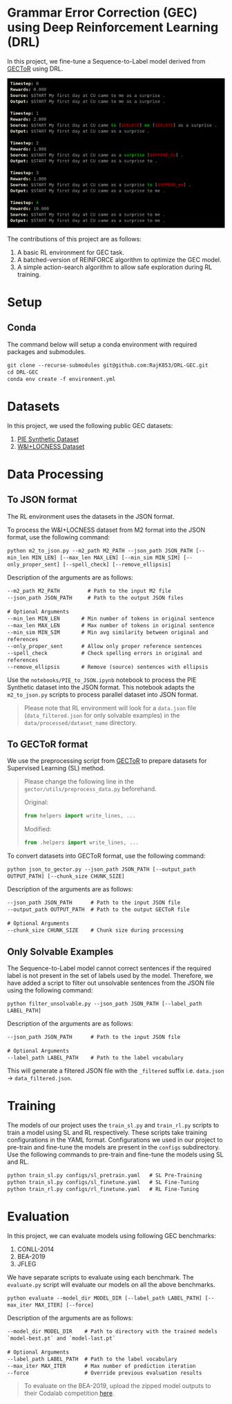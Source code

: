 # Grammar Error Correction (GEC) using Deep Reinforcement Learning (DRL) 
In this project, we fine-tune a Sequence-to-Label model derived from [GECToR](https://github.com/grammarly/gector) using DRL.

![Rendering of GEC environment](extras/episode_render.png)

The contributions of this project are as follows:
1. A basic RL environment for GEC task.
2. A batched-version of REINFORCE algorithm to optimize the GEC model.
3. A simple action-search algorithm to allow safe exploration during RL training.

# Setup

## Conda
The command below will setup a conda environment with required packages and submodules. 
```commandline
git clone --recurse-submodules git@github.com:RajK853/DRL-GEC.git
cd DRL-GEC
conda env create -f environment.yml
```

# Datasets
In this project, we used the following public GEC datasets:
1. [PIE Synthetic Dataset](https://github.com/awasthiabhijeet/PIE/tree/master/errorify)
2. [W\&I+LOCNESS Dataset](https://www.cl.cam.ac.uk/research/nl/bea2019st/#data)

# Data Processing

## To JSON format
The RL environment uses the datasets in the JSON format.

To process the W\&I+LOCNESS dataset from M2 format into the JSON format, use the following command:
```commandline
python m2_to_json.py --m2_path M2_PATH --json_path JSON_PATH [--min_len MIN_LEN] [--max_len MAX_LEN] [--min_sim MIN_SIM] [--only_proper_sent] [--spell_check] [--remove_ellipsis]
````
Description of the arguments are as follows:
```
--m2_path M2_PATH         # Path to the input M2 file
--json_path JSON_PATH     # Path to the output JSON files

# Optional Arguments
--min_len MIN_LEN       # Min number of tokens in original sentence
--max_len MAX_LEN       # Max number of tokens in original sentence
--min_sim MIN_SIM       # Min avg similarity between original and references
--only_proper_sent      # Allow only proper reference sentences
--spell_check           # Check spelling errors in original and references
--remove_ellipsis       # Remove (source) sentences with ellipsis
```

Use the `notebooks/PIE_to_JSON.ipynb` notebook to process the PIE Synthetic dataset into the JSON format.
This notebook adapts the `m2_to_json.py` scripts to process parallel dataset into JSON format.

> Please note that RL environment will look for a `data.json` file (`data_filtered.json` for only solvable examples) in the `data/processed/dataset_name` directory.

## To GECToR format

We use the preprocessing script from [GECToR](https://github.com/grammarly/gector) to prepare datasets
for Supervised Learning (SL) method.

> Please change the following line in the `gector/utils/preprocess_data.py` beforehand.  
> 
> Original: 
> ```python
> from helpers import write_lines, ...
> ```
> Modified: 
> ```python
> from .helpers import write_lines, ...
> ```

To convert datasets into GECToR format, use the following command:
```commandline
python json_to_gector.py --json_path JSON_PATH [--output_path OUTPUT_PATH] [--chunk_size CHUNK_SIZE]
```
Description of the arguments are as follows:
```
--json_path JSON_PATH      # Path to the input JSON file
--output_path OUTPUT_PATH  # Path to the output GECToR file

# Optional Arguments
--chunk_size CHUNK_SIZE    # Chunk size during processing
```

## Only Solvable Examples

The Sequence-to-Label model cannot correct sentences if the required label is not present in the set of labels used by the model.
Therefore, we have added a script to filter out unsolvable sentences from the JSON file using the following command:
```commandline
python filter_unsolvable.py --json_path JSON_PATH [--label_path LABEL_PATH]
```
Description of the arguments are as follows:
```
--json_path JSON_PATH      # Path to the input JSON file

# Optional Arguments
--label_path LABEL_PATH    # Path to the label vocabulary
```

This will generate a filtered JSON file with the `_filtered` suffix i.e. `data.json` -> `data_filtered.json`.

# Training
The models of our project uses the `train_sl.py` and `train_rl.py` scripts to train a model using SL and RL respectively.
These scripts take training configurations in the YAML format. Configurations we used in our project to pre-train and fine-tune the models
are present in the `configs` subdirectory. Use the following commands to pre-train and fine-tune the models using SL and RL.

```commandline
python train_sl.py configs/sl_pretrain.yaml   # SL Pre-Training
python train_sl.py configs/sl_finetune.yaml   # SL Fine-Tuning
python train_rl.py configs/rl_finetune.yaml   # RL Fine-Tuning
```

# Evaluation
In this project, we can evaluate models using following GEC benchmarks:
1. CONLL-2014
2. BEA-2019
3. JFLEG

We have separate scripts to evaluate using each benchmark. 
The `evaluate.py` script will evaluate our models on all the above benchmarks.
```commandline
python evaluate --model_dir MODEL_DIR [--label_path LABEL_PATH] [--max_iter MAX_ITER] [--force]
```
Description of the arguments are as follows:
```
--model_dir MODEL_DIR    # Path to directory with the trained models `model-best.pt` and `model-last.pt`

# Optional Arguments
--label_path LABEL_PATH  # Path to the label vocabulary
--max_iter MAX_ITER      # Max number of prediction iteration
--force                  # Override previous evaluation results
```
> To evaluate on the BEA-2019, upload the zipped model outputs to their Codalab competition [here](https://codalab.lisn.upsaclay.fr/competitions/4057). 
